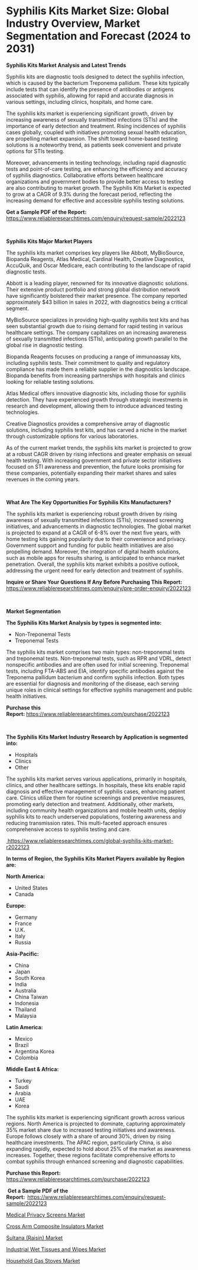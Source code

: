<p><h1>Syphilis Kits Market Size: Global Industry Overview, Market Segmentation and Forecast (2024 to 2031)</h1></p><p><strong>Syphilis Kits Market Analysis and Latest Trends</strong></p>
<p><p>Syphilis kits are diagnostic tools designed to detect the syphilis infection, which is caused by the bacterium Treponema pallidum. These kits typically include tests that can identify the presence of antibodies or antigens associated with syphilis, allowing for rapid and accurate diagnosis in various settings, including clinics, hospitals, and home care.</p><p>The syphilis kits market is experiencing significant growth, driven by increasing awareness of sexually transmitted infections (STIs) and the importance of early detection and treatment. Rising incidences of syphilis cases globally, coupled with initiatives promoting sexual health education, are propelling market expansion. The shift toward home-based testing solutions is a noteworthy trend, as patients seek convenient and private options for STIs testing.</p><p>Moreover, advancements in testing technology, including rapid diagnostic tests and point-of-care testing, are enhancing the efficiency and accuracy of syphilis diagnostics. Collaborative efforts between healthcare organizations and government bodies to provide better access to testing are also contributing to market growth. The Syphilis Kits Market is expected to grow at a CAGR of 9.3% during the forecast period, reflecting the increasing demand for effective and accessible syphilis testing solutions.</p></p>
<p><strong>Get a Sample PDF of the Report:&nbsp;</strong> <a href="https://www.reliableresearchtimes.com/enquiry/request-sample/2022123?utm_campaign=1565&utm_medium=2&utm_source=Github&utm_content=ia&utm_term=28102024&utm_id=syphilis-kits">https://www.reliableresearchtimes.com/enquiry/request-sample/2022123</a></p>
<p>&nbsp;</p>
<p><strong>Syphilis Kits Major Market Players</strong></p>
<p><p>The syphilis kits market comprises key players like Abbott, MyBioSource, Biopanda Reagents, Atlas Medical, Cardinal Health, Creative Diagnostics, AccuQuik, and Oscar Medicare, each contributing to the landscape of rapid diagnostic tests.</p><p>Abbott is a leading player, renowned for its innovative diagnostic solutions. Their extensive product portfolio and strong global distribution network have significantly bolstered their market presence. The company reported approximately $43 billion in sales in 2022, with diagnostics being a critical segment.</p><p>MyBioSource specializes in providing high-quality syphilis test kits and has seen substantial growth due to rising demand for rapid testing in various healthcare settings. The company capitalizes on an increasing awareness of sexually transmitted infections (STIs), anticipating growth parallel to the global rise in diagnostic testing.</p><p>Biopanda Reagents focuses on producing a range of immunoassay kits, including syphilis tests. Their commitment to quality and regulatory compliance has made them a reliable supplier in the diagnostics landscape. Biopanda benefits from increasing partnerships with hospitals and clinics looking for reliable testing solutions.</p><p>Atlas Medical offers innovative diagnostic kits, including those for syphilis detection. They have experienced growth through strategic investments in research and development, allowing them to introduce advanced testing technologies.</p><p>Creative Diagnostics provides a comprehensive array of diagnostic solutions, including syphilis test kits, and has carved a niche in the market through customizable options for various laboratories.</p><p>As of the current market trends, the syphilis kits market is projected to grow at a robust CAGR driven by rising infections and greater emphasis on sexual health testing. With increasing government and private sector initiatives focused on STI awareness and prevention, the future looks promising for these companies, potentially expanding their market shares and sales revenues in the coming years.</p></p>
<p>&nbsp;</p>
<p><strong>What Are The Key Opportunities For Syphilis Kits Manufacturers?</strong></p>
<p><p>The syphilis kits market is experiencing robust growth driven by rising awareness of sexually transmitted infections (STIs), increased screening initiatives, and advancements in diagnostic technologies. The global market is projected to expand at a CAGR of 6-8% over the next five years, with home testing kits gaining popularity due to their convenience and privacy. Government support and funding for public health initiatives are also propelling demand. Moreover, the integration of digital health solutions, such as mobile apps for results sharing, is anticipated to enhance market penetration. Overall, the syphilis kits market exhibits a positive outlook, addressing the urgent need for early detection and treatment of syphilis.</p></p>
<p><strong>Inquire or Share Your Questions If Any Before Purchasing This Report:</strong> <a href="https://www.reliableresearchtimes.com/enquiry/pre-order-enquiry/2022123?utm_campaign=1565&utm_medium=2&utm_source=Github&utm_content=ia&utm_term=28102024&utm_id=syphilis-kits">https://www.reliableresearchtimes.com/enquiry/pre-order-enquiry/2022123</a></p>
<p>&nbsp;</p>
<p><strong>Market Segmentation</strong></p>
<p><strong>The Syphilis Kits Market Analysis by types is segmented into:</strong></p>
<p><ul><li>Non-Treponemal Tests</li><li>Treponemal Tests</li></ul></p>
<p><p>The syphilis kits market comprises two main types: non-treponemal tests and treponemal tests. Non-treponemal tests, such as RPR and VDRL, detect nonspecific antibodies and are often used for initial screening. Treponemal tests, including FTA-ABS and EIA, identify specific antibodies against the Treponema pallidum bacterium and confirm syphilis infection. Both types are essential for diagnosis and monitoring of the disease, each serving unique roles in clinical settings for effective syphilis management and public health initiatives.</p></p>
<p><strong>Purchase this Report:&nbsp;</strong><a href="https://www.reliableresearchtimes.com/purchase/2022123?utm_campaign=1565&utm_medium=2&utm_source=Github&utm_content=ia&utm_term=28102024&utm_id=syphilis-kits">https://www.reliableresearchtimes.com/purchase/2022123</a></p>
<p>&nbsp;</p>
<p><strong>The Syphilis Kits Market Industry Research by Application is segmented into:</strong></p>
<p><ul><li>Hospitals</li><li>Clinics</li><li>Other</li></ul></p>
<p><p>The syphilis kits market serves various applications, primarily in hospitals, clinics, and other healthcare settings. In hospitals, these kits enable rapid diagnosis and effective management of syphilis cases, enhancing patient care. Clinics utilize them for routine screenings and preventive measures, promoting early detection and treatment. Additionally, other markets, including community health organizations and mobile health units, deploy syphilis kits to reach underserved populations, fostering awareness and reducing transmission rates. This multi-faceted approach ensures comprehensive access to syphilis testing and care.</p></p>
<p><a href="https://www.reliableresearchtimes.com/global-syphilis-kits-market-r2022123?utm_campaign=1565&utm_medium=2&utm_source=Github&utm_content=ia&utm_term=28102024&utm_id=syphilis-kits">&nbsp;https://www.reliableresearchtimes.com/global-syphilis-kits-market-r2022123</a></p>
<p><strong>In terms of Region, the Syphilis Kits Market Players available by Region are:</strong></p>
<p>
    <p> <strong> North America: </strong>
        <ul>
            <li>United States</li>
            <li>Canada</li>
        </ul>
        </p> 
    <p> <strong> Europe: </strong>
        <ul>
            <li>Germany</li>
            <li>France</li>
            <li>U.K.</li>
            <li>Italy</li>
            <li>Russia</li>
        </ul>
        </p> 
    <p> <strong> Asia-Pacific: </strong>
        <ul>
            <li>China</li>
            <li>Japan</li>
            <li>South Korea</li>
            <li>India</li>
            <li>Australia</li>
            <li>China Taiwan</li>
            <li>Indonesia</li>
            <li>Thailand</li>
            <li>Malaysia</li>
        </ul>
        </p> 
    <p> <strong> Latin America: </strong>
        <ul>
            <li>Mexico</li>
            <li>Brazil</li>
            <li>Argentina Korea</li>
            <li>Colombia</li>
        </ul>
        </p> 
    <p> <strong> Middle East & Africa: </strong>
        <ul>
            <li>Turkey</li>
            <li>Saudi</li>
            <li>Arabia</li>
            <li>UAE</li>
            <li>Korea</li>
        </ul>
    </p>
    </p>
<p><p>The syphilis kits market is experiencing significant growth across various regions. North America is projected to dominate, capturing approximately 35% market share due to increased testing initiatives and awareness. Europe follows closely with a share of around 30%, driven by rising healthcare investments. The APAC region, particularly China, is also expanding rapidly, expected to hold about 25% of the market as awareness increases. Together, these regions facilitate comprehensive efforts to combat syphilis through enhanced screening and diagnostic capabilities.</p></p>
<p><strong>Purchase this Report: </strong><a href="https://www.reliableresearchtimes.com/purchase/2022123?utm_campaign=1565&utm_medium=2&utm_source=Github&utm_content=ia&utm_term=28102024&utm_id=syphilis-kits">https://www.reliableresearchtimes.com/purchase/2022123</a></p>
<p>&nbsp;<strong>Get a Sample PDF of the Report:&nbsp;&nbsp;</strong><a href="https://www.reliableresearchtimes.com/enquiry/request-sample/2022123?utm_campaign=1565&utm_medium=2&utm_source=Github&utm_content=ia&utm_term=28102024&utm_id=syphilis-kits">https://www.reliableresearchtimes.com/enquiry/request-sample/2022123</a></p>
<p><strong></strong></p>
<p><p><a href="https://github.com/gulaimolin/Market-Research-Report-List-6/blob/main/medical-privacy-screens-market.md?utm_campaign=1565&utm_medium=2&utm_source=Github&utm_content=ia&utm_term=28102024&utm_id=syphilis-kits">Medical Privacy Screens Market</a></p><p><a href="https://www.linkedin.com/pulse/deep-dive-cross-arm-composite-insulators-market-itstrends-zm5le?trk=public_post_embed_feed-article-content&utm_campaign=1565&utm_medium=2&utm_source=Github&utm_content=ia&utm_term=28102024&utm_id=syphilis-kits">Cross Arm Composite Insulators Market</a></p><p><a href="https://www.linkedin.com/pulse/global-sultana-raisin-market-share-growth-opportunities-4j5qe?trk=public_post_embed_feed-article-content&utm_campaign=1565&utm_medium=2&utm_source=Github&utm_content=ia&utm_term=28102024&utm_id=syphilis-kits">Sultana (Raisin) Market</a></p><p><a href="https://www.linkedin.com/pulse/industrial-wet-tissues-wipes-market-outlook-forecast-from-2024-pfwve?trk=public_post_embed_feed-article-content&utm_campaign=1565&utm_medium=2&utm_source=Github&utm_content=ia&utm_term=28102024&utm_id=syphilis-kits">Industrial Wet Tissues and Wipes Market</a></p><p><a href="https://www.linkedin.com/pulse/global-household-gas-stoves-market-landscape-future-trends-ejxme?trk=public_post_embed_feed-article-content&utm_campaign=1565&utm_medium=2&utm_source=Github&utm_content=ia&utm_term=28102024&utm_id=syphilis-kits">Household Gas Stoves Market</a></p></p>